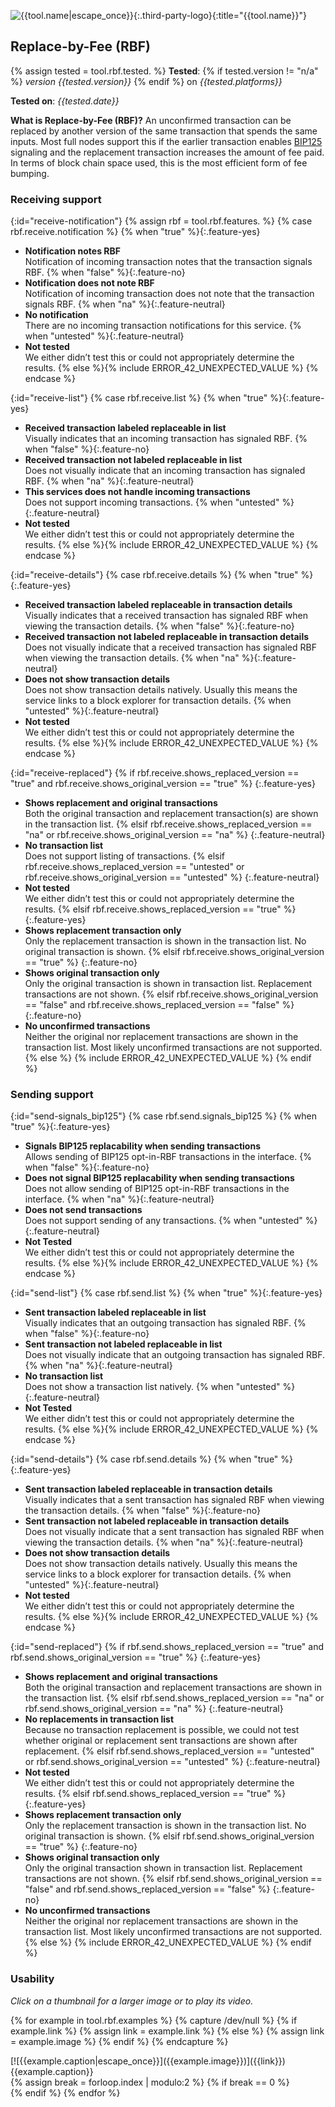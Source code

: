![{{tool.name|escape_once}}]({{tool.logo}}){:.third-party-logo}{:title="{{tool.name}}"}

## Replace-by-Fee (RBF)

{% assign tested = tool.rbf.tested. %}
**Tested**: {% if tested.version != "n/a" %} *version {{tested.version}}* {% endif %} on *{{tested.platforms}}*

**Tested on**: *{{tested.date}}*

**What is Replace-by-Fee (RBF)?** An unconfirmed transaction can be replaced by another version of the
same transaction that spends the same inputs.  Most full nodes support
this if the earlier transaction enables [BIP125](https://github.com/bitcoin/bips/blob/master/bip-0125.mediawiki) signaling and the
replacement transaction increases the amount of fee paid.  In terms of
block chain space used, this is the most efficient form of fee bumping.

### Receiving support

{:id="receive-notification"}
{% assign rbf = tool.rbf.features. %}
{% case rbf.receive.notification %}
  {% when "true" %}{:.feature-yes}
  - **Notification notes RBF**<br>
    Notification of incoming transaction notes that the transaction signals RBF.
  {% when "false" %}{:.feature-no}
  - **Notification does not note RBF**<br>
    Notification of incoming transaction does not note that the transaction signals RBF.
  {% when "na" %}{:.feature-neutral}
  - **No notification**<br>
    There are no incoming transaction notifications for this service.
  {% when "untested" %}{:.feature-neutral}
  - **Not tested**<br>
    We either didn’t test this or could not appropriately determine the results.
  {% else %}{% include ERROR_42_UNEXPECTED_VALUE %}
{% endcase %}

{:id="receive-list"}
{% case rbf.receive.list %}
  {% when "true" %}{:.feature-yes}
  - **Received transaction labeled replaceable in list**<br>
    Visually indicates that an incoming transaction has signaled RBF.
  {% when "false" %}{:.feature-no}
  - **Received transaction not labeled replaceable in list**<br>
    Does not visually indicate that an incoming transaction has signaled RBF.
  {% when "na" %}{:.feature-neutral}
  - **This services does not handle incoming transactions**<br>
    Does not support incoming transactions.
  {% when "untested" %}{:.feature-neutral}
  - **Not tested**<br>
    We either didn’t test this or could not appropriately determine the results.
  {% else %}{% include ERROR_42_UNEXPECTED_VALUE %}
{% endcase %}

{:id="receive-details"}
{% case rbf.receive.details %}
  {% when "true" %}{:.feature-yes}
  - **Received transaction labeled replaceable in transaction details**<br>
    Visually indicates that a received transaction has signaled RBF when viewing the transaction details.
  {% when "false" %}{:.feature-no}
  - **Received transaction not labeled replaceable in transaction details**<br>
    Does not visually indicate that a received transaction has signaled RBF when viewing the transaction details.
  {% when "na" %}{:.feature-neutral}
  - **Does not show transaction details**<br>
    Does not show transaction details natively. Usually this means the service links to a block explorer for transaction details.
  {% when "untested" %}{:.feature-neutral}
  - **Not tested**<br>
    We either didn’t test this or could not appropriately determine the results.
  {% else %}{% include ERROR_42_UNEXPECTED_VALUE %}
{% endcase %}

{:id="receive-replaced"}
{% if rbf.receive.shows_replaced_version == "true" and rbf.receive.shows_original_version == "true"  %}
  {:.feature-yes}
  - **Shows replacement and original transactions**<br>
    Both the original transaction and replacement transaction(s) are shown in the
    transaction list.
{% elsif rbf.receive.shows_replaced_version == "na" or
    rbf.receive.shows_original_version == "na" %}
  {:.feature-neutral}
  - **No transaction list**<br>
    Does not support listing of transactions.
{% elsif rbf.receive.shows_replaced_version == "untested" or
    rbf.receive.shows_original_version == "untested" %}
  {:.feature-neutral}
  - **Not tested**<br>
    We either didn’t test this or could not appropriately determine the results.
{% elsif rbf.receive.shows_replaced_version == "true" %}
  {:.feature-yes}
  - **Shows replacement transaction only**<br>
    Only the replacement transaction is shown in the transaction list. No original
    transaction is shown.
{% elsif rbf.receive.shows_original_version == "true" %}
  {:.feature-no}
  - **Shows original transaction only**<br>
    Only the original transaction is shown in transaction list. Replacement transactions
    are not shown.
{% elsif rbf.receive.shows_original_version == "false" and rbf.receive.shows_replaced_version == "false" %}
  {:.feature-no}
  - **No unconfirmed transactions**<br>
    Neither the original nor replacement transactions are shown in the
    transaction list. Most likely unconfirmed transactions are not supported.
{% else %} {% include ERROR_42_UNEXPECTED_VALUE %}
{% endif %}

### Sending support

{:id="send-signals_bip125"}
{% case rbf.send.signals_bip125 %}
  {% when "true" %}{:.feature-yes}
  - **Signals BIP125 replacability when sending transactions**<br>
    Allows sending of BIP125 opt-in-RBF transactions in the interface.
  {% when "false" %}{:.feature-no}
  - **Does not signal BIP125 replacability when sending transactions**<br>
    Does not allow sending of BIP125 opt-in-RBF transactions in the interface.
  {% when "na" %}{:.feature-neutral}
  - **Does not send transactions**<br>
    Does not support sending of any transactions.
  {% when "untested" %}{:.feature-neutral}
  - **Not Tested**<br>
    We either didn’t test this or could not appropriately determine the results.
  {% else %}{% include ERROR_42_UNEXPECTED_VALUE %}
{% endcase %}

{:id="send-list"}
{% case rbf.send.list %}
  {% when "true" %}{:.feature-yes}
  - **Sent transaction labeled replaceable in list**<br>
    Visually indicates that an outgoing transaction has signaled RBF.
  {% when "false" %}{:.feature-no}
  - **Sent transaction not labeled replaceable in list**<br>
    Does not visually indicate that an outgoing transaction has signaled RBF.
  {% when "na" %}{:.feature-neutral}
  - **No transaction list**<br>
    Does not show a transaction list natively.
  {% when "untested" %}{:.feature-neutral}
  - **Not Tested**<br>
    We either didn’t test this or could not appropriately determine the results.
  {% else %}{% include ERROR_42_UNEXPECTED_VALUE %}
{% endcase %}

{:id="send-details"}
{% case rbf.send.details %}
  {% when "true" %}{:.feature-yes}
  - **Sent transaction labeled replaceable in transaction details**<br>
    Visually indicates that a sent transaction has signaled RBF when viewing the transaction details.
  {% when "false" %}{:.feature-no}
  - **Sent transaction not labeled replaceable in transaction details**<br>
    Does not visually indicate that a sent transaction has signaled RBF when viewing the transaction details.
  {% when "na" %}{:.feature-neutral}
  - **Does not show transaction details**<br>
    Does not show transaction details natively. Usually this means the service links to a block explorer for transaction details.
  {% when "untested" %}{:.feature-neutral}
  - **Not tested**<br>
    We either didn’t test this or could not appropriately determine the results.
  {% else %}{% include ERROR_42_UNEXPECTED_VALUE %}
{% endcase %}

{:id="send-replaced"}
{% if rbf.send.shows_replaced_version == "true" and rbf.send.shows_original_version == "true"  %}
  {:.feature-yes}
  - **Shows replacement and original transactions**<br>
    Both the original transaction and replacement transactions are shown in the
    transaction list.
{% elsif rbf.send.shows_replaced_version == "na" or
    rbf.send.shows_original_version == "na" %}
  {:.feature-neutral}
  - **No replacements in transaction list**<br>
    Because no transaction replacement is possible, we could not test whether
    original or replacement sent transactions are shown after replacement.
{% elsif rbf.send.shows_replaced_version == "untested" or
    rbf.send.shows_original_version == "untested" %}
  {:.feature-neutral}
  - **Not tested**<br>
    We either didn’t test this or could not appropriately determine the results.
{% elsif rbf.send.shows_replaced_version == "true" %}
  {:.feature-yes}
  - **Shows replacement transaction only**<br>
    Only the replacement transaction is shown in the transaction list. No original
    transaction is shown.
{% elsif rbf.send.shows_original_version == "true" %}
  {:.feature-no}
  - **Shows original transaction only**<br>
    Only the original transaction shown in transaction list. Replacement transactions are
    not shown.
{% elsif rbf.send.shows_original_version == "false" and rbf.send.shows_replaced_version == "false" %}
  {:.feature-no}
  - **No unconfirmed transactions**<br>
    Neither the original nor replacement transactions are shown in the
    transaction list. Most likely unconfirmed transactions are not supported.
{% else %} {% include ERROR_42_UNEXPECTED_VALUE %}
{% endif %}

### Usability

*Click on a thumbnail for a larger image or to play its video.*

{% for example in tool.rbf.examples %}
  {% capture /dev/null %}
  {% if example.link %}
    {% assign link = example.link %}
  {% else %}
    {% assign link = example.image %}
  {% endif %}
  {% endcapture %}
<div markdown="1" class="compat-usability">
[![{{example.caption|escape_once}}]({{example.image}})]({{link}})
<br /><span class="compat-caption">{{example.caption}}</span>
</div>
  {% assign break = forloop.index | modulo:2 %}
  {% if break == 0 %}<br clear="both" />{% endif %}
{% endfor %}
